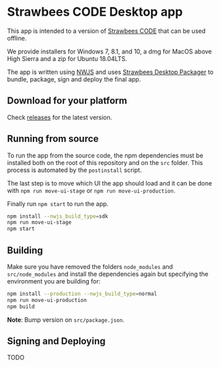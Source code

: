# Strawbees CODE Desktop app

This app is intended to a version of [Strawbees CODE](https://code.strawbees.com) that can be used offline.

We provide installers for Windows 7, 8.1, and 10, a dmg for MacOS above High Sierra and a zip for Ubuntu 18.04LTS.

The app is written using [NWJS](https://nwjs.io/) and uses [Strawbees Desktop Packager](https://github.com/strawbees/desktop-packager) to bundle, package, sign and deploy the final app.

## Download for your platform

Check [releases](https://github.com/strawbees/code-desktop/releases) for the latest version.

## Running from source

To run the app from the source code, the npm dependencies must be installed both on the root of this repository and on the `src` folder. This process is automated by the `postinstall` script.

The last step is to move which UI the app should load and it can be done with `npm run move-ui-stage` or `npm run move-ui-production`.

Finally run `npm start` to run the app.

```bash
npm install --nwjs_build_type=sdk
npm run move-ui-stage
npm start
```

## Building

Make sure you have removed the folders `node_modules` and `src/node_modules` and install the dependencies again but specifying the environment you are building for:

```bash
npm install --production --nwjs_build_type=normal
npm run move-ui-production
npm build
```

**Note**: Bump version on `src/package.json`.

## Signing and Deploying

TODO
